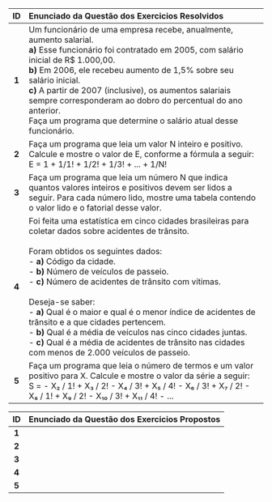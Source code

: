 | ID | Enunciado da Questão dos Exercicios Resolvidos   |
| :---: | :--- |
| **1** |  Um funcionário de uma empresa recebe, anualmente, aumento salarial. <br> **a)** Esse funcionário foi contratado em 2005, com salário inicial de R$ 1.000,00. <br> **b)** Em 2006, ele recebeu aumento de 1,5% sobre seu salário inicial. <br> **c)** A partir de 2007 (inclusive), os aumentos salariais sempre corresponderam ao dobro do percentual do ano anterior. <br> Faça um programa que determine o salário atual desse funcionário. | 
| **2** |  Faça um programa que leia um valor N inteiro e positivo. Calcule e mostre o valor de E, conforme a fórmula a seguir: <br>  E = 1 + 1/1!  +  1/2!  + 1/3!  + ...  +  1/N! |
| **3** | Faça um programa que leia um número N que indica quantos valores inteiros e positivos devem ser lidos a seguir. Para cada número lido, mostre uma tabela contendo o valor lido e o fatorial desse valor. |
| **4** | Foi feita uma estatística em cinco cidades brasileiras para coletar dados sobre acidentes de trânsito. <br><br> Foram obtidos os seguintes dados: <br> - **a)** Código da cidade. <br> - **b)** Número de veículos de passeio. <br> - **c)** Número de acidentes de trânsito com vítimas. <br><br> Deseja-se saber: <br> - **a)** Qual é o maior e qual é o menor índice de acidentes de trânsito e a que cidades pertencem. <br> - **b)** Qual é a média de veículos nas cinco cidades juntas. <br> - **c)** Qual é a média de acidentes de trânsito nas cidades com menos de 2.000 veículos de passeio. |
| **5** |  Faça um programa que leia o número de termos e um valor positivo para X. Calcule e mostre o valor da série a seguir: <br> S = - X₂ / 1! + X₃ / 2! - X₄ / 3! + X₅ / 4! - X₆ / 3! + X₇ / 2! - X₈ / 1! + X₉ / 2! - X₁₀ / 3! + X₁₁ / 4! - ...|

| ID | Enunciado da Questão dos Exercicios Propostos   |
| :---: | :--- |
| **1** |  |
| **2** |  |
| **3** |  |
| **4** |  |
| **5** |  |
